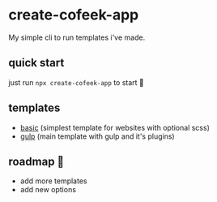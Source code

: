 # create-cofeek-app

My simple cli to run templates i've made.

## quick start

just run `npx create-cofeek-app` to start 🤩

## templates

- [basic](https://github.com/cofeek-codes/template.git) (simplest template for websites with optional scss)
- [gulp](https://github.com/cofeek-codes/template-with-gulp.git) (main template with gulp and it's plugins)

## roadmap 🚗

- add more templates
- add new options
